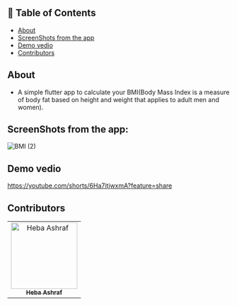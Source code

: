 ## 📝 Table of Contents

- [About](#about)
- [ScreenShots from the app](#screen-shots)
- [Demo vedio](#demo_vedio)
- [Contributors](#Contributors)

## About <a name = "about"></a>
- A simple flutter app to calculate your BMI(Body Mass Index is a measure of body fat based on height and weight that applies to adult men and women).

## ScreenShots from the app: <a name = "screen-shots"></a>
![BMI (2)](https://user-images.githubusercontent.com/90224487/184267479-043f3446-6771-4095-8dc9-fb7113094271.png)

## Demo vedio <a name = "demo_vedio"></a>
https://youtube.com/shorts/6Ha7itjwxmA?feature=share

## Contributors <a name = "Contributors"></a>

<table>
  <tr>
    <td align="center">
    <a href="https://github.com/hebaashraf21.png" target="_black">
    <img src="" width="150px;" alt="Heba Ashraf"/>
    <br />
    <sub><b>Heba Ashraf</b></sub></a>
    
  </tr>
 </table>


